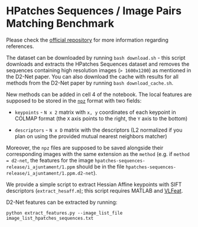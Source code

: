 #  HPatches Sequences / Image Pairs Matching Benchmark

Please check the [official repository](https://github.com/hpatches/hpatches-dataset) for more information regarding references.

The dataset can be downloaded by running `bash download.sh` - this script downloads and extracts the HPatches Sequences dataset and removes the sequences containing high resolution images (`> 1600x1200`) as mentioned in the D2-Net paper. You can also download the cache with results for all methods from the D2-Net paper by running `bash download_cache.sh`.

New methods can be added in cell 4 of the notebook. The local features are supposed to be stored in the [`npz`](https://docs.scipy.org/doc/numpy/reference/generated/numpy.savez.html) format with two fields:

- `keypoints` - `N x 2` matrix with `x, y` coordinates of each keypoint in COLMAP format (the `X` axis points to the right, the `Y` axis to the bottom)

- `descriptors` - `N x D` matrix with the descriptors (L2 normalized if you plan on using the provided mutual nearest neighbors matcher)

Moreover, the `npz` files are supposed to be saved alongside their corresponding images with the same extension as the `method` (e.g. if `method = d2-net`, the features for the image `hpatches-sequences-release/i_ajuntament/1.ppm` should be in the file `hpatches-sequences-release/i_ajuntament/1.ppm.d2-net`).

We provide a simple script to extract Hessian Affine keypoints with SIFT descriptors (`extract_hesaff.m`); this script requires MATLAB and [VLFeat](http://www.vlfeat.org/).

D2-Net features can be extracted by running:
```
python extract_features.py --image_list_file image_list_hpatches_sequences.txt
```

